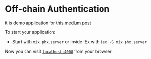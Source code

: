 # Off-chain Authentication

it is demo application for [this medium post](https://medium.com/p/b781f590583e/edit)

To start your application:

  * Start  with `mix phx.server` or inside IEx with `iex -S mix phx.server`

Now you can visit [`localhost:4008`](http://localhost:4008) from your browser.